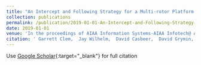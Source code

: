 ```yaml
---
title: "An Intercept and Following Strategy for a Multi-rotor Platform using a Modified Proportional Navigation"
collection: publications
permalink: /publication/2019-01-01-An-Intercept-and-Following-Strategy-for-a-Multi-rotor-Platform-using-a-Modified-Proportional-Navigation
date: 2019-01-01
venue: 'In the proceedings of AIAA Information Systems-AIAA Infotech@ Aerospace'
citation: ' Garrett Clem,  Jay Wilhelm,  David Casbeer,  David Grymin,  Isaac Weintraub, &quot;An Intercept and Following Strategy for a Multi-rotor Platform using a Modified Proportional Navigation.&quot; In the proceedings of AIAA Information Systems-AIAA Infotech@ Aerospace, 2019.'
---
```

Use [Google Scholar](https://scholar.google.com/scholar?q=An+Intercept+and+Following+Strategy+for+a+Multi+rotor+Platform+using+a+Modified+Proportional+Navigation){:target="_blank"} for full citation